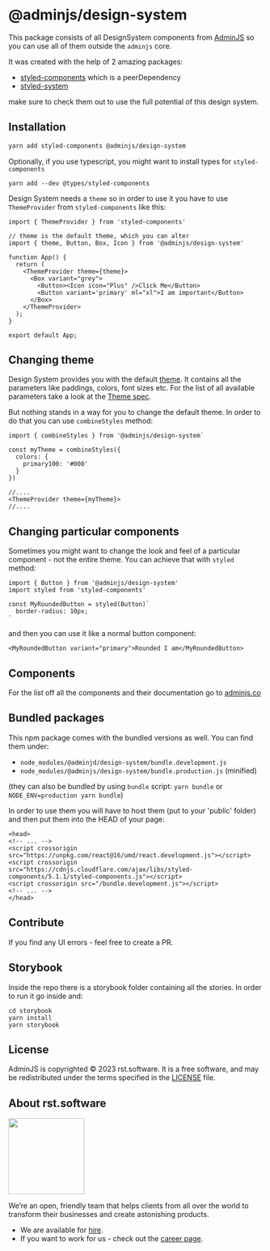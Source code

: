 # @adminjs/design-system

This package consists of all DesignSystem components from [AdminJS](https://adminjs.co) so you can use all of them outside the `adminjs` core.

It was created with the help of 2 amazing packages:

- [styled-components](styled-components.com) which is a peerDependency
- [styled-system](styled-stystem.com)

make sure to check them out to use the full potential of this design system.

## Installation

```sh
yarn add styled-components @adminjs/design-system
```

Optionally, if you use typescript, you might want to install types for `styled-components`

```
yarn add --dev @types/styled-components
```

Design System needs a `theme` so in order to use it you have to use `ThemeProvider` from `styled-components` like this:

```
import { ThemeProvider } from 'styled-components'

// theme is the default theme, which you can alter
import { theme, Button, Box, Icon } from '@adminjs/design-system'

function App() {
  return (
    <ThemeProvider theme={theme}>
      <Box variant="grey">
        <Button><Icon icon="Plus" />Click Me</Button>
        <Button variant='primary' ml="xl">I am important</Button>
      </Box>
    </ThemeProvider>
  );
}

export default App;
```

## Changing theme

Design System provides you with the default [theme](https://adminjs.co/Theme.html). It contains all the parameters like paddings, colors, font sizes etc. For the list of all available parameters take a look at the [Theme spec](https://adminjs.co/Theme.html).

But nothing stands in a way for you to change the default theme. In order to do that you can use `combineStyles` method:

```
import { combineStyles } from '@adminjs/design-system`

const myTheme = combineStyles({
  colors: {
    primary100: '#000'
  }
})

//....
<ThemeProvider theme={myTheme}>
//....
```

## Changing particular components

Sometimes you might want to change the look and feel of a particular component - not the entire theme. You can achieve that with `styled` method:

```
import { Button } from '@adminjs/design-system'
import styled from 'styled-components'

const MyRoundedButton = styled(Button)`
  border-radius: 10px;
`
```

and then you can use it like a normal button component:

```
<MyRoundedButton variant="primary">Rounded I am</MyRoundedButton>
```

## Components

For the list off all the components and their documentation go to [adminjs.co](https://adminjs.co)

## Bundled packages

This npm package comes with the bundled versions as well. You can find them under:

- `node_modules/@adminjd/design-system/bundle.development.js`
- `node_modules/@adminjs/design-system/bundle.production.js` (minified)

(they can also be bundled by using `bundle` script: `yarn bundle` or `NODE_ENV=production yarn bundle`)

In order to use them you will have to host them (put to your 'public' folder) and then put them into the HEAD of your page:

```
<head>
<!-- ... -->
<script crossorigin src="https://unpkg.com/react@16/umd/react.development.js"></script>
<script crossorigin src="https://cdnjs.cloudflare.com/ajax/libs/styled-components/5.1.1/styled-components.js"></script>
<script crossorigin src="/bundle.development.js"></script>
<!-- ... -->
</head>
```

## Contribute

If you find any UI errors - feel free to create a PR.

## Storybook

Inside the repo there is a storybook folder containing all the stories. In order to run it go inside and:

```
cd storybook
yarn install
yarn storybook
```

## License

AdminJS is copyrighted © 2023 rst.software. It is a free software, and may be redistributed under the terms specified in the [LICENSE](LICENSE.md) file.

## About rst.software

<img src="https://pbs.twimg.com/profile_images/1367119173604810752/dKVlj1YY_400x400.jpg" width=150>

We’re an open, friendly team that helps clients from all over the world to transform their businesses and create astonishing products.

* We are available for [hire](https://www.rst.software/estimate-your-project).
* If you want to work for us - check out the [career page](https://www.rst.software/join-us).

